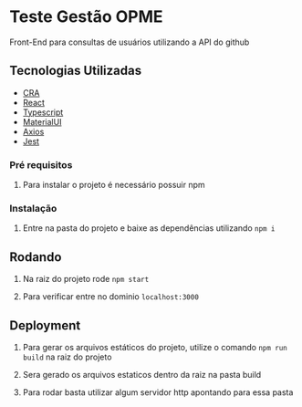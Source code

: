 # Teste Gestão OPME

Front-End para consultas de usuários utilizando a API do github

## Tecnologias Utilizadas

-   [CRA](https://github.com/facebook/create-react-app)
-   [React](https://reactjs.org/)
-   [Typescript](https://www.typescriptlang.org/)
-   [MaterialUI](https://material-ui.com/)
-   [Axios](https://github.com/axios/axios)
-   [Jest](https://jestjs.io/en/)

### Pré requisitos

1. Para instalar o projeto é necessário possuir npm

### Instalação

1. Entre na pasta do projeto e baixe as dependências utilizando `npm i`

## Rodando

1. Na raiz do projeto rode `npm start`

2. Para verificar entre no dominio `localhost:3000`

## Deployment

1. Para gerar os arquivos estáticos do projeto, utilize o comando `npm run build` na raiz do projeto

2. Sera gerado os arquivos estaticos dentro da raiz na pasta build

3. Para rodar basta utilizar algum servidor http apontando para essa pasta
